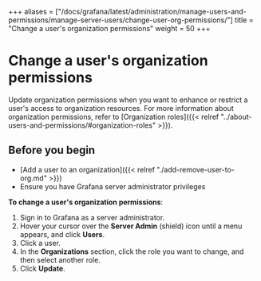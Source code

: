 +++
aliases = ["/docs/grafana/latest/administration/manage-users-and-permissions/manage-server-users/change-user-org-permissions/"]
title = "Change a user's organization permissions"
weight = 50
+++

# Change a user's organization permissions

Update organization permissions when you want to enhance or restrict a user's access to organization resources. For more information about organization permissions, refer to [Organization roles]({{< relref "../about-users-and-permissions/#organization-roles" >}}).

## Before you begin

- [Add a user to an organization]({{< relref "./add-remove-user-to-org.md" >}})
- Ensure you have Grafana server administrator privileges

**To change a user's organization permissions**:

1. Sign in to Grafana as a server administrator.
1. Hover your cursor over the **Server Admin** (shield) icon until a menu appears, and click **Users**.
1. Click a user.
1. In the **Organizations** section, click the role you want to change, and then select another role.
1. Click **Update**.
